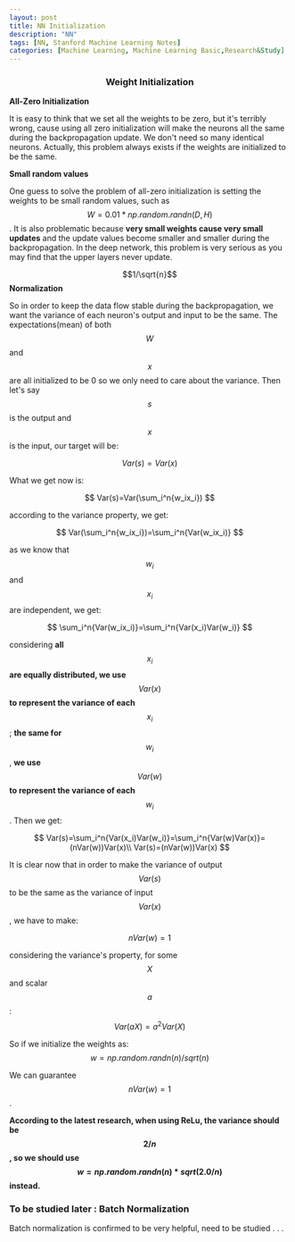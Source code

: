 ```yaml
---
layout: post
title: NN Initialization
description: "NN"
tags: [NN, Stanford Machine Learning Notes]
categories: [Machine Learning, Machine Learning Basic,Research&Study]
---
```


### <center>Weight Initialization</center>

**All-Zero Initialization**

It is easy to think that we set all the weights to be zero, but it's terribly wrong, cause using all zero initialization will make the neurons all the same during the backpropagation update. We don't need so many identical neurons. Actually, this problem always exists if the weights are initialized to be the same.

**Small random values** 

One guess to solve the problem of all-zero initialization is setting the weights to be small random values, such as $$W=0.01*np.random.randn(D,H) ​$$ . It is also problematic because **very small weights cause very small updates** and the update values become smaller and smaller during the backpropagation. In the deep network, this problem is very serious as you may find that the upper layers never update.

<!-- more -->

$$1/\sqrt{n}$$  **Normalization**

So in order to keep the data flow stable during the backpropagation, we want the variance of each neuron's output and input to be the same. The expectations(mean) of both $$W$$ and $$x$$ are all initialized to be 0 so we only need to care about the variance. Then let's say $$s$$ is the output and $$x$$ is the input, our target will be:

$$
Var(s)=Var(x)
$$

What we get now is:

$$
Var(s)=Var(\sum_i^n{w_ix_i})
$$

according to the variance property, we get:

$$
Var(\sum_i^n{w_ix_i})=\sum_i^n{Var(w_ix_i)}
$$

as we know that $$w_i$$ and $$x_i$$ are independent, we get:

$$
\sum_i^n{Var(w_ix_i)}=\sum_i^n{Var(x_i)Var(w_i)}
$$

considering **all** $$x_i$$ **are equally distributed, we use** $$Var(x)$$ **to represent the variance of each** $$x_i$$; **the same for** $$w_i$$, **we use** $$Var(w)$$ **to represent the variance of each** $$w_i$$. Then we get:

$$
Var(s)=\sum_i^n{Var(x_i)Var(w_i)}=\sum_i^n{Var(w)Var(x)}=(nVar(w))Var(x)\\
Var(s)=(nVar(w))Var(x)
$$

It is clear now that in order to make the variance of output $$Var(s)$$ to be the same as the variance of input $$Var(x)$$, we have to make:

$$
nVar(w)=1
$$

considering the variance's property, for some $$X$$ and scalar $$a$$:$$Var(aX)=a^2Var(X)$$ 

So if we initialize the weights as:  $$w=np.random.randn(n)/sqrt(n)$$

We can guarantee   $$nVar(w)=1$$.

**According to the latest research, when using ReLu, the variance should be $$2/n$$, so we should use $$w=np.random.randn(n)*sqrt(2.0/n) $$  instead.**

### To be studied later : Batch Normalization

Batch normalization is confirmed to be very helpful, need to be studied . . .

